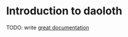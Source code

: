# Introduction to daoloth

TODO: write [great documentation](http://jacobian.org/writing/what-to-write/)
